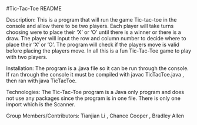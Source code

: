 #Tic-Tac-Toe README


Description:
This is a program that will run the game Tic-tac-toe in the console and allow there to be two players. Each player will take turns choosing were to place their ‘X’ or ‘O’ until there is a winner or there is a draw. The player will input the row and column number to decide where to place their ‘X’ or  ‘O’. The program will check if the players move is valid before placing the players move. In all this is a fun Tic-Tac-Toe game to play with two players.

Installation:
The program is a .java file so it can be run through the console. If ran through the console it must be compiled with javac TicTacToe.java , then ran with java TicTacToe.

Technologies:
The Tic-Tac-Toe program is a Java only program and does not use any packages since the program is in one file. There is only one import which is the Scanner. 

Group Members/Contributors: Tianjian Li , Chance Cooper , Bradley Allen

